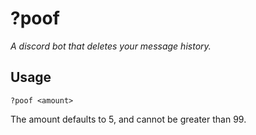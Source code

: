 # ?poof
*A discord bot that deletes your message history.*
## Usage
```
?poof <amount>
```
The amount defaults to 5, and cannot be greater than 99.
